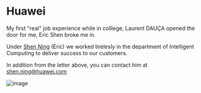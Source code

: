 # Huawei

My first "real" job experience while in colllege, Laurent DAUÇA opened the door for me, Eric Shen broke me in. 

Under [Shen Ning](https://www.linkedin.com/in/eric-shen-b9146b78/) (Eric) we worked tirelesly in the department of Intelligent Computing to deliver success to our customers. 

In addition from the letter above, you can contact him at shen.ning@huawei.com

![image](https://github.com/adekrdanet/Huawei-Reference/assets/37037874/7f5203b4-4791-473d-9022-b01bf9815298)
